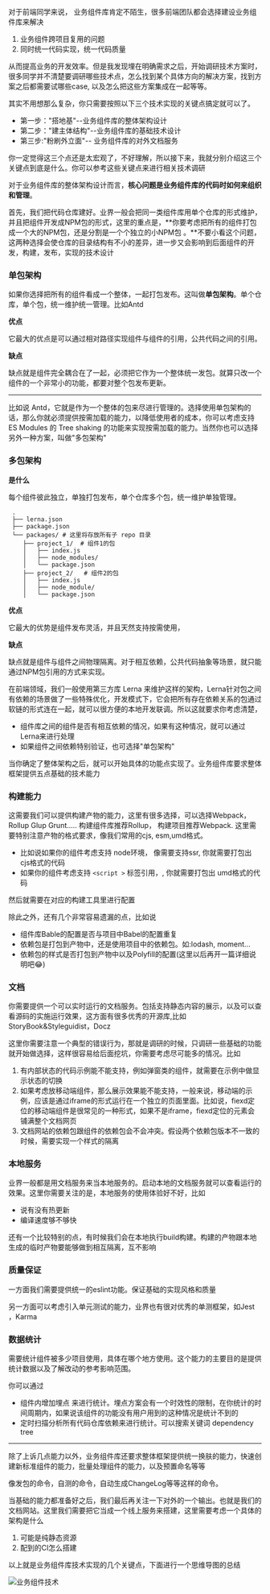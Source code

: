 对于前端同学来说， 业务组件库肯定不陌生，很多前端团队都会选择建设业务组件库来解决

1. 业务组件跨项目复用的问题
2. 同时统一代码实现，统一代码质量

从而提高业务的开发效率。但是我发现埋在明确需求之后，开始调研技术方案时，很多同学并不清楚要调研哪些技术点，怎么找到某个具体方向的解决方案，找到方案之后都需要试哪些case, 以及怎么把这些方案集成在一起等等。

其实不用想那么复杂，你只需要按照以下三个技术实现的关键点搞定就可以了。

- 第一步："搭地基"--业务组件库的整体架构设计
- 第二步："建主体结构"--业务组件库的基础技术设计
- 第三步:"粉刷外立面"-- 业务组件库的对外文档服务

你一定觉得这三个点还是太宏观了，不好理解，所以接下来，我就分别介绍这三个关键点到底是什么。你可以参考这些关键点来进行相关技术调研



对于业务组件库的整体架构设计而言，**核心问题是业务组件库的代码时如何来组织和管理**。

首先，我们把代码仓库建好。业界一般会把同一类组件库用单个仓库的形式维护，并且把组件开发成NPM包的形式，这里的重点是，**你要考虑把所有的组件打包成一个大的NPM包，还是分割是一个个独立的小NPM包 。**不要小看这个问题， 这两种选择会使仓库的目录结构有不小的差异，进一步又会影响到后面组件的开发，构建，发布，实现的技术设计



### 单包架构

如果你选择把所有的组件看成一个整体，一起打包发布。这叫做**单包架构**。单个仓库，单个包，统一维护统一管理。比如Antd

**优点**

它最大的优点是可以通过相对路径实现组件与组件的引用，公共代码之间的引用。

**缺点**

缺点就是组件完全耦合在了一起，必须把它作为一个整体统一发包。就算只改一个组件的一个非常小的功能，都要对整个包发布更新。

------

比如说 Antd，它就是作为一个整体的包来尽进行管理的。选择使用单包架构的话，那么你就必须提供按需加载的能力，以降低使用者的成本，你可以考虑支持 ES Modules 的 Tree shaking 的功能来实现按需加载的能力。当然你也可以选择另外一种方案，叫做"多包架构"

### 多包架构

**是什么**

每个组件彼此独立，单独打包发布，单个仓库多个包，统一维护单独管理。

```
 .
 ├── lerna.json
 ├── package.json
 └── packages/ # 这里将存放所有子 repo 目录
    ├── project_1/  # 组件1的包
    │   ├── index.js
    │   ├── node_modules/
    │   └── package.json
    ├── project_2/   # 组件2的包
    │   ├── index.js
    │   ├── node_module/
    │   └── package.json
```

**优点**

它最大的优势是组件发布灵活，并且天然支持按需使用，

**缺点**

缺点就是组件与组件之间物理隔离。对于相互依赖，公共代码抽象等场景，就只能通过NPM包引用的方式来实现。



在前端领域，我们一般使用第三方库 Lerna 来维护这样的架构，Lerna针对包之间有依赖的场景做了一些特殊优化，开发模式下，它会把所有存在依赖关系的包通过软链的形式连在一起，就可以很方便的本地开发联调。所以这就要求你考虑清楚，

- 组件库之间的组件是否有相互依赖的情况，如果有这种情况，就可以通过Lerna来进行处理
- 如果组件之间依赖特别验证，也可选择"单包架构"



当你确定了整体架构之后，就可以开始具体的功能点实现了。业务组件库要求整体框架提供五点基础的技术能力

### 构建能力

这需要我们可以提供构建产物的能力，这里有很多选择，可以选择Webpack，Rollup Glup Grunt..... 构建组件库推荐Rollup， 构建项目推荐Webpack. 这里需要特别注意产物的格式要求，像我们常用的cjs, esm,umd格式。

- 比如说如果你的组件考虑支持 node环境， 像需要支持ssr, 你就需要打包出 cjs格式的代码
- 如果你的组件考虑支持 `<script >` 标签引用，, 你就需要打包出 umd格式的代码

然后就需要在对应的构建工具里进行配置

除此之外，还有几个非常容易遗漏的点，比如说

- 组件库Bable的配置是否与项目中Babel的配置重复
- 依赖包是打包到产物中，还是使用项目中的依赖包。如:lodash, moment...
- 依赖包的样式是否打包到产物中以及Polyfill的配置(这里以后再开一篇详细说明吧😂)

### 文档

你需要提供一个可以实时运行的文档服务。包括支持静态内容的展示，以及可以查看源码的实施运行效果，这方面有很多优秀的开源库,比如 StoryBook&Styleguidist，Docz

这里你需要注意一个典型的错误行为，那就是调研的时候，只调研一些基础的功能就开始做选择，这样很容易给后面挖坑，你需要考虑尽可能多的情况。比如

1. 有内部状态的代码示例能不能支持，例如弹窗类的组件，就需要在示例中做显示状态的切换
2. 如果考虑放移动端组件，那么展示效果能不能支持，一般来说，移动端的示例，应该是通过iframe的形式运行在一个独立的页面里面。比如说，fiexd定位的移动端组件是很常见的一种形式，如果不是iframe，fiexd定位的元素会铺满整个文档网页
3. 文档网站的依赖包跟组件的依赖包会不会冲突。假设两个依赖包版本不一致的时候，需要实现一个样式的隔离

### 本地服务

业界一般都是用文档服务来当本地服务的。启动本地的文档服务就可以查看运行的效果。这里你需要关注的是，本地服务的使用体验好不好，比如

- 说有没有热更新
- 编译速度够不够快

还有一个比较特别的点，有时候我们会在本地执行build构建。构建的产物跟本地生成的临时产物要能够做到相互隔离，互不影响

### 质量保证

一方面我们需要提供统一的eslint功能。保证基础的实现风格和质量

另一方面可以考虑引入单元测试的能力，业界也有很对优秀的单测框架，如Jest ，Karma

### 数据统计

需要统计组件被多少项目使用，具体在哪个地方使用。这个能力的主要目的是提供统计数据以及了解改动的参考影响范围。

你可以通过

- 组件内增加埋点 来进行统计。埋点方案会有一个时效性的限制，在你统计的时间周期内，如果说该组件的功能没有用户用到的这种情况是统计不到的
- 定时扫描分析所有代码仓库依赖来进行统计。可以搜索关键词 dependency tree

------

除了上诉几点能力以外，业务组件库还要求整体框架提供统一换肤的能力，快速创建新标准组件的能力，批量处理组件的能力，以及预置命名等等

像发包的命令，自测的命令，自动生成ChangeLog等等这样的命令。



当基础的能力都准备好之后，我们最后再关注一下对外的一个输出。也就是我们的文档网站。这里我们需要把它当成一个线上服务来搭建，这里需要考虑一个具体的架构是什么

1. 可能是纯静态资源
2. 配到的CI怎么搭建

以上就是业务组件库技术实现的几个关键点，下面进行一个思维导图的总结

![业务组件技术](https://raw.githubusercontent.com/Gemini-chen/Blog/master/img/%E5%89%8D%E7%AB%AF%E4%B8%9A%E5%8A%A1%E7%BB%84%E4%BB%B6%E5%BA%93%E6%8A%80%E6%9C%AF.webp)

